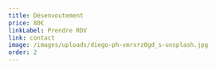 ```yaml
---
title: Désenvoutement
price: 80€
linkLabel: Prendre RDV
link: contact
image: /images/uploads/diego-ph-vmrxrz0gd_s-unsplash.jpg
order: 2
---
```

